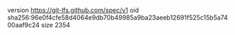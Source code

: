 version https://git-lfs.github.com/spec/v1
oid sha256:96e0f4cfe58d4064e9db70b49985a9ba23aeeb12691f525c15b5a7400aaf9c24
size 2354
